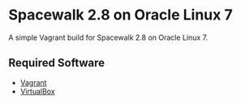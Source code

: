 # Spacewalk 2.8 on Oracle Linux 7

A simple Vagrant build for Spacewalk 2.8 on Oracle Linux 7.

## Required Software

* [Vagrant](https://www.vagrantup.com/downloads.html)
* [VirtualBox](https://www.virtualbox.org/wiki/Downloads)

